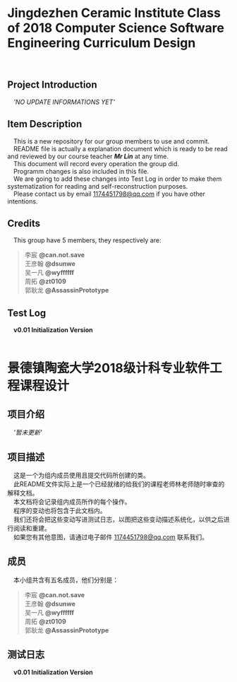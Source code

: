 # Jingdezhen Ceramic Institute Class of 2018 Computer Science Software Engineering Curriculum Design 
&nbsp;


## Project Introduction
&#8195;*'NO UPDATE INFORMATIONS YET'*

## Item Description
&#8195;This is a new repository for our group members to use and commit.  
&#8195;README file is actually a explanation document which is ready to be read and reviewed by 	our course teacher ***Mr Lin*** at any time.  
&#8195;This document will record every operation the group did.  
&#8195;Programm changes is also included in this file.  
&#8195;We are going to add these changes into Test Log in order to make them systematization for reading and self-reconstruction purposes.  
&#8195;Please contact us by email 1174451798@qq.com if you have other intentions.  

## Credits
&#8195;This group have 5 members, they respectively are:  
>李宸 **@can.not.save**  
王彦翰 **@dsunwe**    
吴一凡 **@wyffffff**  
周拓 **@zt0109**  
郭耿龙 **@AssassinPrototype**    

## Test Log
&#8195;**v0.01  Initialization Version**  
&#8195;
&nbsp;
&nbsp;
&nbsp;
&nbsp;
&nbsp;
&nbsp;
&nbsp;
# 景德镇陶瓷大学2018级计科专业软件工程课程设计


## 项目介绍
&#8195;*'暂未更新'*

## 项目描述
&#8195;这是一个为组内成员使用且提交代码所创建的类。  
&#8195;此README文件实际上是一个已经就绪的给我们的课程老师林老师随时审查的解释文档。  
&#8195;本文档将会记录组内成员所作的每个操作。  
&#8195;程序的变动也将包含于此文档内。    
&#8195;我们还将会把这些变动写进测试日志，以图把这些变动描述系统化，以供之后进行阅读和重建。  
&#8195;如果您有其他意图，请通过电子邮件 1174451798@qq.com 联系我们。  

## 成员
&#8195;本小组共含有五名成员，他们分别是：   
>李宸 **@can.not.save**  
王彦翰 **@dsunwe**  
吴一凡 **@wyffffff**  
周拓 **@zt0109**   
郭耿龙 **@AssassinPrototype**  

## 测试日志
&#8195;**v0.01  Initialization Version**  


